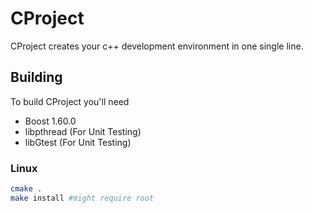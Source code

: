 # CProject
CProject creates your c++ development environment in one single line.

## Building
To build CProject you'll need
- Boost 1.60.0
- libpthread (For Unit Testing)
- libGtest (For Unit Testing)

### Linux
```` sh
cmake .
make install #might require root
````
